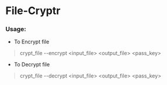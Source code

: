 # File-Cryptr
### Usage: 
- To Encrypt file
> crypt_file --encrypt <input_file> <output_file> <pass_key>

- To Decrypt file
> crypt_file --decrypt <input_file> <output_file> <pass_key>